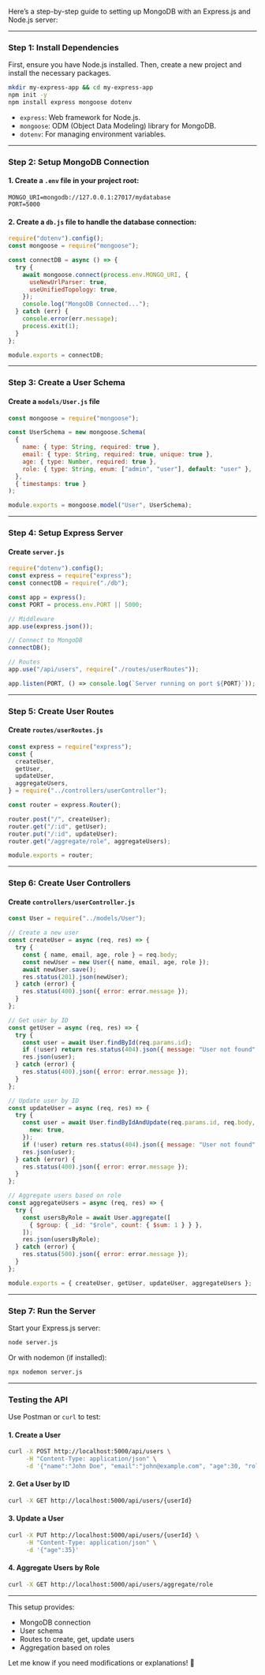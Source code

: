 Here’s a step-by-step guide to setting up MongoDB with an Express.js and Node.js server:

---

### **Step 1: Install Dependencies**

First, ensure you have Node.js installed. Then, create a new project and install the necessary packages.

```sh
mkdir my-express-app && cd my-express-app
npm init -y
npm install express mongoose dotenv
```

- `express`: Web framework for Node.js.
- `mongoose`: ODM (Object Data Modeling) library for MongoDB.
- `dotenv`: For managing environment variables.

---

### **Step 2: Setup MongoDB Connection**

#### **1. Create a `.env` file** in your project root:

```
MONGO_URI=mongodb://127.0.0.1:27017/mydatabase
PORT=5000
```

#### **2. Create a `db.js` file** to handle the database connection:

```js
require("dotenv").config();
const mongoose = require("mongoose");

const connectDB = async () => {
  try {
    await mongoose.connect(process.env.MONGO_URI, {
      useNewUrlParser: true,
      useUnifiedTopology: true,
    });
    console.log("MongoDB Connected...");
  } catch (err) {
    console.error(err.message);
    process.exit(1);
  }
};

module.exports = connectDB;
```

---

### **Step 3: Create a User Schema**

#### **Create a `models/User.js` file**

```js
const mongoose = require("mongoose");

const UserSchema = new mongoose.Schema(
  {
    name: { type: String, required: true },
    email: { type: String, required: true, unique: true },
    age: { type: Number, required: true },
    role: { type: String, enum: ["admin", "user"], default: "user" },
  },
  { timestamps: true }
);

module.exports = mongoose.model("User", UserSchema);
```

---

### **Step 4: Setup Express Server**

#### **Create `server.js`**

```js
require("dotenv").config();
const express = require("express");
const connectDB = require("./db");

const app = express();
const PORT = process.env.PORT || 5000;

// Middleware
app.use(express.json());

// Connect to MongoDB
connectDB();

// Routes
app.use("/api/users", require("./routes/userRoutes"));

app.listen(PORT, () => console.log(`Server running on port ${PORT}`));
```

---

### **Step 5: Create User Routes**

#### **Create `routes/userRoutes.js`**

```js
const express = require("express");
const {
  createUser,
  getUser,
  updateUser,
  aggregateUsers,
} = require("../controllers/userController");

const router = express.Router();

router.post("/", createUser);
router.get("/:id", getUser);
router.put("/:id", updateUser);
router.get("/aggregate/role", aggregateUsers);

module.exports = router;
```

---

### **Step 6: Create User Controllers**

#### **Create `controllers/userController.js`**

```js
const User = require("../models/User");

// Create a new user
const createUser = async (req, res) => {
  try {
    const { name, email, age, role } = req.body;
    const newUser = new User({ name, email, age, role });
    await newUser.save();
    res.status(201).json(newUser);
  } catch (error) {
    res.status(400).json({ error: error.message });
  }
};

// Get user by ID
const getUser = async (req, res) => {
  try {
    const user = await User.findById(req.params.id);
    if (!user) return res.status(404).json({ message: "User not found" });
    res.json(user);
  } catch (error) {
    res.status(400).json({ error: error.message });
  }
};

// Update user by ID
const updateUser = async (req, res) => {
  try {
    const user = await User.findByIdAndUpdate(req.params.id, req.body, {
      new: true,
    });
    if (!user) return res.status(404).json({ message: "User not found" });
    res.json(user);
  } catch (error) {
    res.status(400).json({ error: error.message });
  }
};

// Aggregate users based on role
const aggregateUsers = async (req, res) => {
  try {
    const usersByRole = await User.aggregate([
      { $group: { _id: "$role", count: { $sum: 1 } } },
    ]);
    res.json(usersByRole);
  } catch (error) {
    res.status(500).json({ error: error.message });
  }
};

module.exports = { createUser, getUser, updateUser, aggregateUsers };
```

---

### **Step 7: Run the Server**

Start your Express.js server:

```sh
node server.js
```

Or with nodemon (if installed):

```sh
npx nodemon server.js
```

---

### **Testing the API**

Use Postman or `curl` to test:

#### **1. Create a User**

```sh
curl -X POST http://localhost:5000/api/users \
     -H "Content-Type: application/json" \
     -d '{"name":"John Doe", "email":"john@example.com", "age":30, "role":"admin"}'
```

#### **2. Get a User by ID**

```sh
curl -X GET http://localhost:5000/api/users/{userId}
```

#### **3. Update a User**

```sh
curl -X PUT http://localhost:5000/api/users/{userId} \
     -H "Content-Type: application/json" \
     -d '{"age":35}'
```

#### **4. Aggregate Users by Role**

```sh
curl -X GET http://localhost:5000/api/users/aggregate/role
```

---

This setup provides:

- MongoDB connection
- User schema
- Routes to create, get, update users
- Aggregation based on roles

Let me know if you need modifications or explanations! 🚀

